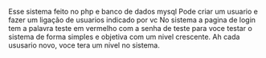 Esse sistema feito no php e banco de dados mysql
Pode criar um usuario  e fazer um ligação de usuarios indicado por vc
No sistema a pagina de login tem a palavra teste em vermelho com a senha de teste para voce testar o sistema de forma simples e objetiva com um nivel crescente.
Ah cada ususario novo, voce tera um nivel no sistema. 